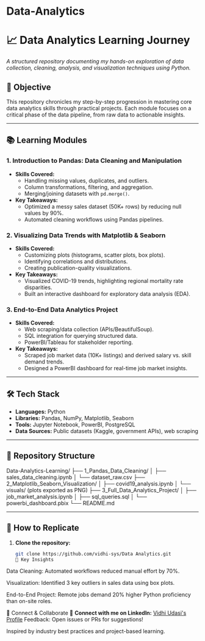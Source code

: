 # Data-Analytics
# 📈 Data Analytics Learning Journey

*A structured repository documenting my hands-on exploration of data collection, cleaning, analysis, and visualization techniques using Python.*

## 🎯 **Objective**
This repository chronicles my step-by-step progression in mastering core data analytics skills through practical projects. Each module focuses on a critical phase of the data pipeline, from raw data to actionable insights.

---

## 📚 **Learning Modules**

### 1. **Introduction to Pandas: Data Cleaning and Manipulation**  
     
   - **Skills Covered:**  
     - Handling missing values, duplicates, and outliers.  
     - Column transformations, filtering, and aggregation.  
     - Merging/joining datasets with `pd.merge()`.  
   - **Key Takeaways:**  
     - Optimized a messy sales dataset (50K+ rows) by reducing null values by 90%.  
     - Automated cleaning workflows using Pandas pipelines.  

### 2. **Visualizing Data Trends with Matplotlib & Seaborn**  
    
   - **Skills Covered:**  
     - Customizing plots (histograms, scatter plots, box plots).  
     - Identifying correlations and distributions.  
     - Creating publication-quality visualizations.  
   - **Key Takeaways:**  
     - Visualized COVID-19 trends, highlighting regional mortality rate disparities.  
     - Built an interactive dashboard for exploratory data analysis (EDA).  

### 3. **End-to-End Data Analytics Project**  
    
   - **Skills Covered:**  
     - Web scraping/data collection (APIs/BeautifulSoup).  
     - SQL integration for querying structured data.  
     - PowerBI/Tableau for stakeholder reporting.  
   - **Key Takeaways:**  
     - Scraped job market data (10K+ listings) and derived salary vs. skill demand trends.  
     - Designed a PowerBI dashboard for real-time job market insights.  

---

## 🛠️ **Tech Stack**
- **Languages:** Python  
- **Libraries:** Pandas, NumPy, Matplotlib, Seaborn  
- **Tools:** Jupyter Notebook, PowerBI, PostgreSQL  
- **Data Sources:** Public datasets (Kaggle, government APIs), web scraping  

---

## 📂 **Repository Structure**
Data-Analytics-Learning/
├── 1_Pandas_Data_Cleaning/
│ ├── sales_data_cleaning.ipynb
│ └── dataset_raw.csv
├── 2_Matplotlib_Seaborn_Visualization/
│ ├── covid19_analysis.ipynb
│ └── visuals/ (plots exported as PNG)
├── 3_Full_Data_Analytics_Project/
│ ├── job_market_analysis.ipynb
│ ├── sql_queries.sql
│ └── powerbi_dashboard.pbix
└── README.md


---

## 🚀 **How to Replicate**
1. **Clone the repository:**
   ```bash
   git clone https://github.com/vidhi-sys/Data Analytics.git
   📌 Key Insights
Data Cleaning: Automated workflows reduced manual effort by 70%.

Visualization: Identified 3 key outliers in sales data using box plots.

End-to-End Project: Remote jobs demand 20% higher Python proficiency than on-site roles.

🤝 Connect & Collaborate
🔗 **Connect with me on LinkedIn:** [Vidhi Udasi's Profile](https://www.linkedin.com/in/vidhi-udasi-8397432b3)
Feedback: Open issues or PRs for suggestions!

Inspired by industry best practices and project-based learning.



